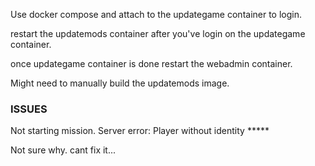 Use docker compose and attach to the updategame container to login.

restart the updatemods container after you've login on the updategame container.

once updategame container is done restart the webadmin container.

 
Might need to manually build the updatemods image.


### ISSUES

Not starting mission. Server error: Player without identity *****

Not sure why. cant fix it...
